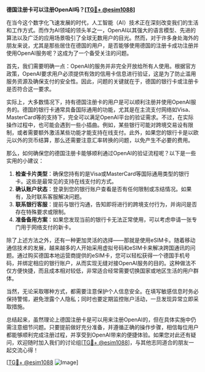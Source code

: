 **德国注册卡可以注册OpenAI吗？[[TG💪+ @esim1088](https://t.me/s/esim1088)]**

在当今这个数字化飞速发展的时代，人工智能（AI）技术正在深刻改变我们的生活和工作方式。而作为AI领域的领头羊之一，OpenAI以其强大的语言模型、先进的算法以及广泛的应用场景吸引了全球无数用户的目光。然而，对于许多身处海外的朋友来说，尤其是那些居住在德国的用户，是否能够使用德国的注册卡成功注册并使用OpenAI服务呢？这成为了一个备受关注的问题。

首先，我们需要明确一点：OpenAI的服务并非完全开放给所有人使用。根据官方政策，OpenAI要求用户必须提供有效的信用卡信息进行验证，这是为了防止滥用服务资源及确保支付的安全性。因此，问题的关键就在于，德国的银行卡或注册卡是否符合这一要求。

实际上，大多数情况下，持有德国注册卡的用户是可以顺利注册并使用OpenAI服务的。德国的银行卡通常具备国际通用的功能，尤其是在主流支付网络如Visa、MasterCard等的支持下，完全可以满足OpenAI平台的验证需求。不过，在实际操作过程中，也可能会遇到一些小插曲。例如，某些银行可能对跨境交易设有限制，或者需要额外激活某些功能才能支持在线支付。此外，如果您的银行卡是以欧元以外的货币结算，那么还需要注意汇率转换的问题，以免产生不必要的费用。

那么，如何确保您的德国注册卡能够顺利通过OpenAI的验证流程呢？以下是一些实用的小建议：

1. **检查卡片类型**：确保您持有的是Visa或MasterCard等国际通用类型的银行卡。这些是最常见的支持在线支付的方式。
2. **确认账户状态**：登录到您的银行账户查看是否有任何限制或冻结情况。如果有，及时联系客服解决问题。
3. **联系银行客服**：提前与银行沟通，告知即将进行的跨境支付行为，并询问是否存在特殊要求或限制。
4. **准备备用方案**：如果您发现当前的银行卡无法正常使用，可以考虑申请一张专门用于网络支付的新卡。

除了上述方法之外，还有一种更加灵活的选择——那就是使用eSIM卡。随着移动通信技术的发展，越来越多的人开始采用虚拟号码和eSIM卡来解决跨国通讯的问题。通过购买德国本地运营商提供的eSIM卡，您可以轻松获得一个德国手机号码，并绑定相应的银行账户，从而实现无缝对接OpenAI服务的目的。这种做法不仅方便快捷，而且成本相对较低，非常适合经常需要切换国家或地区生活的用户群体。

当然，无论采取哪种方式，都需要注意保护个人信息安全。在填写敏感信息时务必保持警惕，避免泄露个人隐私；同时也要定期监控账户活动，一旦发现异常立即采取措施。

总结起来，虽然理论上德国注册卡是可以用来注册OpenAI的，但在具体实施中仍需注意细节问题。只要提前做好充分准备，并遵循正确的操作步骤，相信每位用户都能够顺利完成注册过程，并享受到OpenAI带来的便捷体验。如果您对此还有疑问，欢迎随时加入我们的讨论组[[TG💪+ @esim1088](https://t.me/s/esim1088)]，与其他志同道合的朋友一起交流心得！

[[TG💪+ @esim1088](https://t.me/s/esim1088) ![Image](https://i.postimg.cc/4NQfJmqS/Snipaste-2025-05-13-00-14-12.png)]